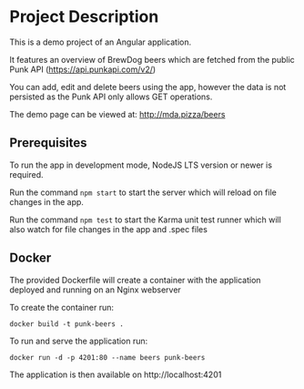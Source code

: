 # Project Description
This is a demo project of an Angular application.

It features an overview of BrewDog beers which are fetched from the public Punk API (https://api.punkapi.com/v2/)

You can add, edit and delete beers using the app, however the data is not persisted as the Punk API only allows GET operations.

The demo page can be viewed at: http://mda.pizza/beers

## Prerequisites

To run the app in development mode, NodeJS LTS version or newer is required.

Run the command `npm start` to start the server which will reload on file changes in the app.

Run the command `npm test` to start the Karma unit test runner which will also watch for file changes in the app and .spec files
## Docker
The provided Dockerfile will create a container with the application deployed and running on an Nginx webserver

To create the container run:

`docker build -t punk-beers .`

To run and serve the application run:

`docker run -d -p 4201:80 --name beers punk-beers`

The application is then available on http://localhost:4201

